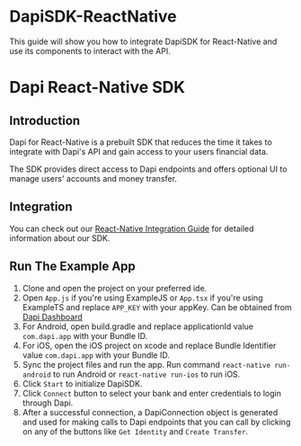 # DapiSDK-ReactNative
This guide will show you how to integrate DapiSDK for React-Native and use its components to interact with the API.


# Dapi React-Native SDK

## Introduction

Dapi for React-Native is a prebuilt SDK that reduces the time it takes to integrate with Dapi's API and gain access to your users financial data.

The SDK provides direct access to Dapi endpoints and offers optional UI to manage users' accounts and money transfer.

## Integration

You can check out our [React-Native Integration Guide](https://dapi-api.readme.io/docs/how-to-integrate-with-react-native-sdk) for detailed information about our SDK.

## Run The Example App

1. Clone and open the project on your preferred ide.
2. Open `App.js` if you're using ExampleJS or `App.tsx` if you're using ExampleTS and replace `APP_KEY` with your appKey. Can be obtained from [Dapi Dashboard](https://dashboard.cf.dapi.co/)
3. For Android, open build.gradle and replace applicationId value `com.dapi.app` with your Bundle ID.
4. For iOS, open the iOS project on xcode and replace Bundle Identifier value `com.dapi.app` with your Bundle ID.
5. Sync the project files and run the app. Run command `react-native run-android` to run Android or `react-native run-ios` to run iOS.
6. Click `Start` to initialize DapiSDK.
7. Click `Connect` button to select your bank and enter credentials to login through Dapi.
8. After a successful connection, a DapiConnection object is generated and used for making calls to Dapi endpoints that you can call by clicking on any of the buttons like `Get Identity` and `Create Transfer`.

